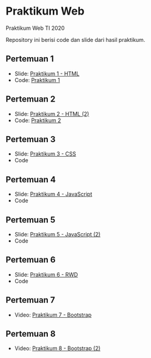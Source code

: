 # Praktikum Web
Praktikum Web TI 2020

Repository ini berisi code dan slide dari hasil praktikum.

## Pertemuan 1

- Slide: [Praktikum 1 - HTML](https://aufaroot18.github.io/praktikum-web/Praktikum%201/Slide/Pertemuan%201.pdf)
- Code: [Praktikum 1](https://github.com/aufaroot18/praktikum-web/tree/main/Praktikum%201/Code)

## Pertemuan 2

- Slide: [Praktikum 2 - HTML (2)](https://aufaroot18.github.io/praktikum-web/Praktikum%202/Slide/Praktikum%202.pdf)
- Code: [Praktikum 2](https://github.com/aufaroot18/praktikum-web/tree/main/Praktikum%202/Code)


## Pertemuan 3

- Slide: [Praktikum 3 - CSS](https://aufaroot18.github.io/praktikum-web/Praktikum%203/Slide/Praktikum%203.pdf)
- Code

## Pertemuan 4

- Slide: [Praktikum 4 - JavaScript](https://aufaroot18.github.io/praktikum-web/Praktikum%204/Slide/Praktikum%204.pdf)
- Code

## Pertemuan 5

- Slide: [Praktikum 5 - JavaScript (2)](https://aufaroot18.github.io/praktikum-web/Praktikum%205/Slide/Praktikum%205.pdf)
- Code

## Pertemuan 6

- Slide: [Praktikum 6 - RWD](https://aufaroot18.github.io/praktikum-web/Praktikum%206/Slide/Praktikum%206.pdf)
- Code

## Pertemuan 7

- Video: [Praktikum 7 - Bootstrap](https://www.youtube.com/watch?v=nuwkn68v-GA)

## Pertemuan 8

- Video: [Praktikum 8 - Bootstrap (2)](https://www.youtube.com/watch?v=aPaV04n34HE)
